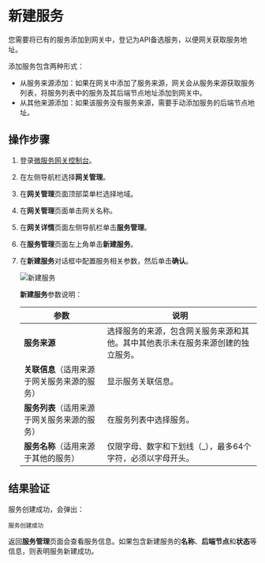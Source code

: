 # 新建服务

您需要将已有的服务添加到网关中，登记为API备选服务，以便网关获取服务地址。

添加服务包含两种形式：

-   从服务来源添加：如果在网关中添加了服务来源，网关会从服务来源获取服务列表，将服务列表中的服务及其后端节点地址添加到网关中。
-   从其他来源添加：如果该服务没有服务来源，需要手动添加服务的后端节点地址。

## 操作步骤

1.  登录[微服务网关控制台](https://microgw.console.aliyun.com/)。

2.  在左侧导航栏选择**网关管理**。

3.  在**网关管理**页面顶部菜单栏选择地域。

4.  在**网关管理**页面单击网关名称。

5.  在**网关详情**页面左侧导航栏单击**服务管理**。

6.  在**服务管理**页面左上角单击**新建服务**。

7.  在**新建服务**对话框中配置服务相关参数，然后单击**确认**。

    ![新建服务](https://static-aliyun-doc.oss-accelerate.aliyuncs.com/assets/img/zh-CN/9678231261/p84663.png)

    **新建服务**参数说明：

    |参数|说明|
    |--|--|
    |**服务来源**|选择服务的来源，包含网关服务来源和其他。其中其他表示未在服务来源创建的独立服务。|
    |**关联信息**（适用来源于网关服务来源的服务）|显示服务关联信息。|
    |**服务列表**（适用来源于网关服务来源的服务）|在服务列表中选择服务。|
    |**服务名称**（适用来源于其他的服务）|仅限字母、数字和下划线（\_），最多64个字符，必须以字母开头。|


## 结果验证

服务创建成功，会弹出：

```
服务创建成功
```

返回**服务管理**页面会查看服务信息。如果包含新建服务的**名称**、**后端节点**和**状态**等信息，则表明服务新建成功。

